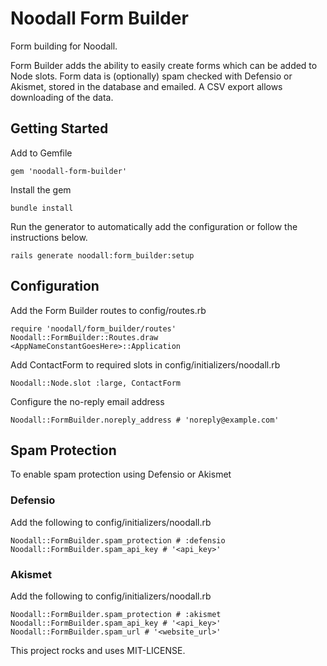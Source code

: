 # Noodall Form Builder

Form building for Noodall.

Form Builder adds the ability to easily create forms which can be added
to Node slots. Form data is (optionally) spam checked with Defensio or
Akismet, stored in the database and emailed. A CSV export allows
downloading of the data.

## Getting Started

Add to Gemfile

    gem 'noodall-form-builder'

Install the gem

    bundle install

Run the generator to automatically add the configuration or follow the instructions below.

    rails generate noodall:form_builder:setup

## Configuration

Add the Form Builder routes to config/routes.rb

    require 'noodall/form_builder/routes'
    Noodall::FormBuilder::Routes.draw <AppNameConstantGoesHere>::Application

Add ContactForm to required slots in config/initializers/noodall.rb

    Noodall::Node.slot :large, ContactForm

Configure the no-reply email address

    Noodall::FormBuilder.noreply_address # 'noreply@example.com'

## Spam Protection

To enable spam protection using Defensio or Akismet

### Defensio

Add the following to config/initializers/noodall.rb

    Noodall::FormBuilder.spam_protection # :defensio
    Noodall::FormBuilder.spam_api_key # '<api_key>'

### Akismet

Add the following to config/initializers/noodall.rb

    Noodall::FormBuilder.spam_protection # :akismet
    Noodall::FormBuilder.spam_api_key # '<api_key>'
    Noodall::FormBuilder.spam_url # '<website_url>'

This project rocks and uses MIT-LICENSE.
